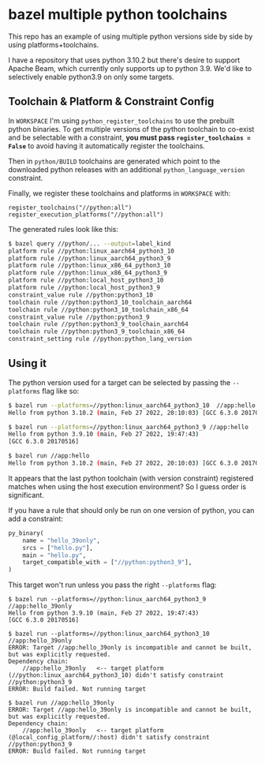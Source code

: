 # bazel multiple python toolchains

This repo has an example of using multiple python versions side by side by
using platforms+toolchains.

I have a repository that uses python 3.10.2 but there's desire to support
Apache Beam, which currently only supports up to python 3.9. We'd like to
selectively enable python3.9 on only some targets.

## Toolchain & Platform & Constraint Config

In `WORKSPACE` I'm using `python_register_toolchains` to use the prebuilt python
binaries. To get multiple versions of the python toolchain to co-exist and
be selectable with a constraint, **you must pass `register_toolchains = False`**
to avoid having it automatically register the toolchains.

Then in `python/BUILD` toolchains are generated which point to the downloaded
python releases with an additional `python_language_version` constraint.

Finally, we register these toolchains and platforms in `WORKSPACE` with:
```
register_toolchains("//python:all")
register_execution_platforms("//python:all")
```

The generated rules look like this:
```sh
$ bazel query //python/... --output=label_kind
platform rule //python:linux_aarch64_python3_10
platform rule //python:linux_aarch64_python3_9
platform rule //python:linux_x86_64_python3_10
platform rule //python:linux_x86_64_python3_9
platform rule //python:local_host_python3_10
platform rule //python:local_host_python3_9
constraint_value rule //python:python3_10
toolchain rule //python:python3_10_toolchain_aarch64
toolchain rule //python:python3_10_toolchain_x86_64
constraint_value rule //python:python3_9
toolchain rule //python:python3_9_toolchain_aarch64
toolchain rule //python:python3_9_toolchain_x86_64
constraint_setting rule //python:python_lang_version
```

## Using it

The python version used for a target can be selected by passing the
`--platforms` flag like so:

```sh
$ bazel run --platforms=//python:linux_aarch64_python3_10  //app:hello
Hello from python 3.10.2 (main, Feb 27 2022, 20:10:03) [GCC 6.3.0 20170516]

$ bazel run --platforms=//python:linux_aarch64_python3_9 //app:hello
Hello from python 3.9.10 (main, Feb 27 2022, 19:47:43) 
[GCC 6.3.0 20170516]

$ bazel run //app:hello
Hello from python 3.10.2 (main, Feb 27 2022, 20:10:03) [GCC 6.3.0 20170516]
```

It appears that the last python toolchain (with version constraint) registered
matches when using the host execution environment? So I guess order is significant.

If you have a rule that should only be run on one version of python, you can add a constraint:
```python
py_binary(
    name = "hello_39only",
    srcs = ["hello.py"],
    main = "hello.py",
    target_compatible_with = ["//python:python3_9"],
)
```

This target won't run unless you pass the right `--platforms` flag:
```shell
$ bazel run --platforms=//python:linux_aarch64_python3_9 //app:hello_39only  
Hello from python 3.9.10 (main, Feb 27 2022, 19:47:43) 
[GCC 6.3.0 20170516]

$ bazel run --platforms=//python:linux_aarch64_python3_10 //app:hello_39only 
ERROR: Target //app:hello_39only is incompatible and cannot be built, but was explicitly requested.
Dependency chain:
    //app:hello_39only   <-- target platform (//python:linux_aarch64_python3_10) didn't satisfy constraint //python:python3_9
ERROR: Build failed. Not running target

$ bazel run //app:hello_39only
ERROR: Target //app:hello_39only is incompatible and cannot be built, but was explicitly requested.
Dependency chain:
    //app:hello_39only   <-- target platform (@local_config_platform//:host) didn't satisfy constraint //python:python3_9
ERROR: Build failed. Not running target
```
